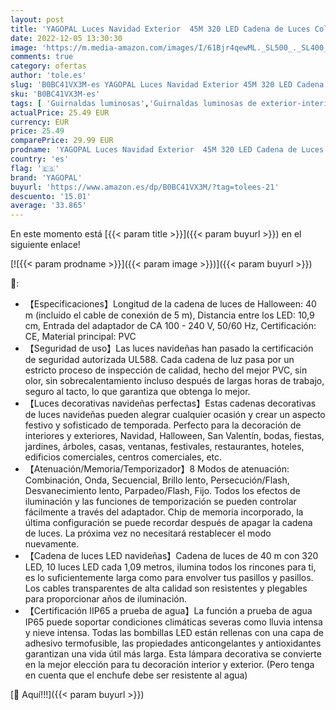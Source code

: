 ```yaml
---
layout: post
title: 'YAGOPAL Luces Navidad Exterior  45M 320 LED Cadena de Luces Colores 8 Modos Impermeable Christmas Halloween Guirnalda Luces para Arboles de Navidad Fiesta Boda Patio Jardine Terraza'
date: 2022-12-05 13:30:30
image: 'https://m.media-amazon.com/images/I/61Bjr4qewML._SL500_._SL400_.jpg'
comments: true
category: ofertas
author: 'tole.es'
slug: 'B0BC41VX3M-es YAGOPAL Luces Navidad Exterior 45M 320 LED Cadena de Luces...'
sku: 'B0BC41VX3M-es'
tags: [ 'Guirnaldas luminosas','Guirnaldas luminosas de exterior-interior','Iluminación','christmas','navidad','yagopal','🇪🇸', ]
actualPrice: 25.49 EUR
currency: EUR
price: 25.49
comparePrice: 29.99 EUR
prodname: 'YAGOPAL Luces Navidad Exterior  45M 320 LED Cadena de Luces Colores 8 Modos Impermeable Christmas Halloween Guirnalda Luces para Arboles de Navidad Fiesta Boda Patio Jardine Terraza'
country: 'es'
flag: '🇪🇸'
brand: 'YAGOPAL'
buyurl: 'https://www.amazon.es/dp/B0BC41VX3M/?tag=tolees-21'
descuento: '15.01'
average: '33.865'
---
```


En este momento está [{{< param title >}}]({{< param buyurl >}}) en el siguiente enlace!

[![{{< param prodname >}}]({{< param image >}})]({{< param buyurl >}})

🔎:

- 【Especificaciones】Longitud de la cadena de luces de Halloween: 40 m (incluido el cable de conexión de 5 m), Distancia entre los LED: 10,9 cm, Entrada del adaptador de CA 100 - 240 V, 50/60 Hz, Certificación: CE, Material principal: PVC
- 【Seguridad de uso】Las luces navideñas han pasado la certificación de seguridad autorizada UL588. Cada cadena de luz pasa por un estricto proceso de inspección de calidad, hecho del mejor PVC, sin olor, sin sobrecalentamiento incluso después de largas horas de trabajo, seguro al tacto, lo que garantiza que obtenga lo mejor.
- 【Luces decorativas navideñas perfectas】Estas cadenas decorativas de luces navideñas pueden alegrar cualquier ocasión y crear un aspecto festivo y sofisticado de temporada. Perfecto para la decoración de interiores y exteriores, Navidad, Halloween, San Valentín, bodas, fiestas, jardines, árboles, casas, ventanas, festivales, restaurantes, hoteles, edificios comerciales, centros comerciales, etc.
- 【Atenuación/Memoria/Temporizador】8 Modos de atenuación: Combinación, Onda, Secuencial, Brillo lento, Persecución/Flash, Desvanecimiento lento, Parpadeo/Flash, Fijo. Todos los efectos de iluminación y las funciones de temporización se pueden controlar fácilmente a través del adaptador. Chip de memoria incorporado, la última configuración se puede recordar después de apagar la cadena de luces. La próxima vez no necesitará restablecer el modo nuevamente.
- 【Cadena de luces LED navideñas】Cadena de luces de 40 m con 320 LED, 10 luces LED cada 1,09 metros, ilumina todos los rincones para ti, es lo suficientemente larga como para envolver tus pasillos y pasillos. Los cables transparentes de alta calidad son resistentes y plegables para proporcionar años de iluminación.
- 【Certificación IIP65 a prueba de agua】La función a prueba de agua IP65 puede soportar condiciones climáticas severas como lluvia intensa y nieve intensa. Todas las bombillas LED están rellenas con una capa de adhesivo termofusible, las propiedades anticongelantes y antioxidantes garantizan una vida útil más larga. Esta lámpara decorativa se convierte en la mejor elección para tu decoración interior y exterior. (Pero tenga en cuenta que el enchufe debe ser resistente al agua)

[🛒 Aquí!!!]({{< param buyurl >}})
